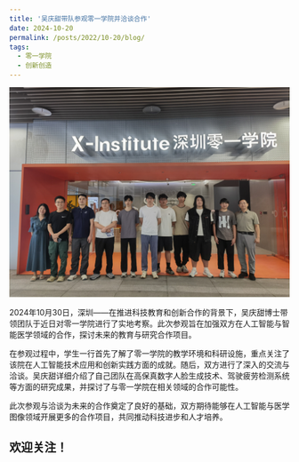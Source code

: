 ```yaml
---
title: '吴庆甜带队参观零一学院并洽谈合作'
date: 2024-10-20
permalink: /posts/2022/10-20/blog/
tags:
  - 零一学院
  - 创新创造
---
```



<!-- 在这里添加图片 -->
<div class="archive__image">
  <img src='/resources/01.jpg' alt="参观现场" style="max-width: 100%; height: auto;" />
</div>



2024年10月30日，深圳——在推进科技教育和创新合作的背景下，吴庆甜博士带领团队于近日对零一学院进行了实地考察。此次参观旨在加强双方在人工智能与智能医学领域的合作，探讨未来的教育与研究合作项目。

在参观过程中，学生一行首先了解了零一学院的教学环境和科研设施，重点关注了该院在人工智能技术应用和创新实践方面的成就。随后，双方进行了深入的交流与洽谈。吴庆甜详细介绍了自己团队在高保真数字人脸生成技术、驾驶疲劳检测系统等方面的研究成果，并探讨了与零一学院在相关领域的合作可能性。

此次参观与洽谈为未来的合作奠定了良好的基础，双方期待能够在人工智能与医学图像领域开展更多的合作项目，共同推动科技进步和人才培养。


欢迎关注！
------
